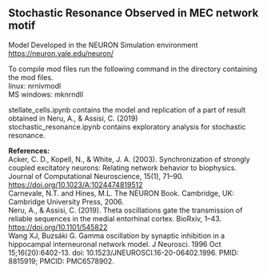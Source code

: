 <h2>Stochastic Resonance Observed in MEC network motif</h2>

Model Developed in the NEURON Simulation environment
https://neuron.yale.edu/neuron/

To compile mod files run the following command in the directory containing the mod files. <br />
linux: nrnivmodl <br />
MS windows: mknrndll <br />

stellate_cells.ipynb contains the model and replication of a part of result obtained in Neru, A., & Assisi, C. (2019) <br />
stochastic_resonance.ipynb contains exploratory analysis for stochastic resonance. <br />


<b>References:</b> <br />
Acker, C. D., Kopell, N., & White, J. A. (2003). Synchronization of strongly coupled excitatory neurons: Relating network behavior to biophysics. Journal of Computational Neuroscience, 15(1), 71–90. https://doi.org/10.1023/A:1024474819512 <br />
Carnevale, N.T. and Hines, M.L. The NEURON Book. Cambridge, UK: Cambridge University Press, 2006.<br />
Neru, A., & Assisi, C. (2019). Theta oscillations gate the transmission of reliable sequences in the medial entorhinal cortex. BioRxiv, 1–43. https://doi.org/10.1101/545822<br />
Wang XJ, Buzsáki G. Gamma oscillation by synaptic inhibition in a hippocampal interneuronal network model. J Neurosci. 1996 Oct 15;16(20):6402-13. doi: 10.1523/JNEUROSCI.16-20-06402.1996. PMID: 8815919; PMCID: PMC6578902. 



